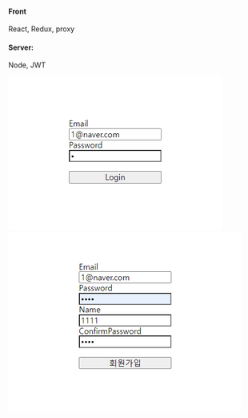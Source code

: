 #### Front

React, Redux, proxy

#### Server:

Node, JWT

<img src="Img/login.png">

<img src="Img/register.png">

